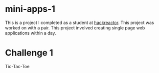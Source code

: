 # mini-apps-1
This is a project I completed as a student at [hackreactor](http://hackreactor.com). This project was worked on with a pair.
This project involved creating single page web applications within a day.

# Challenge 1
Tic-Tac-Toe
